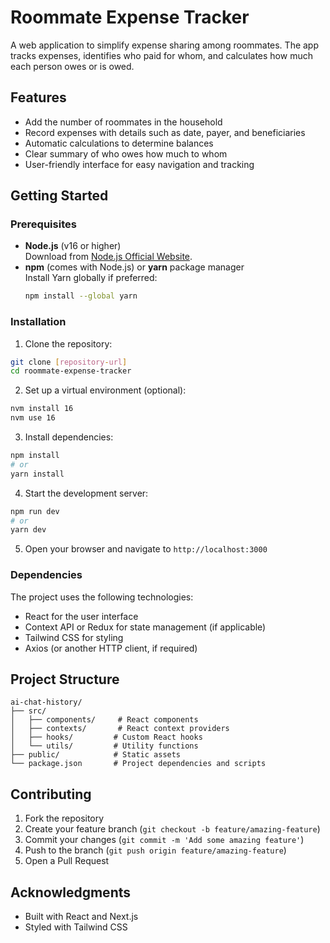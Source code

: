 # Roommate Expense Tracker

A web application to simplify expense sharing among roommates. The app tracks expenses, identifies who paid for whom, and calculates how much each person owes or is owed.

## Features

- Add the number of roommates in the household
- Record expenses with details such as date, payer, and beneficiaries
- Automatic calculations to determine balances
- Clear summary of who owes how much to whom
- User-friendly interface for easy navigation and tracking

## Getting Started

### Prerequisites

- **Node.js** (v16 or higher)  
  Download from [Node.js Official Website](https://nodejs.org/).  
- **npm** (comes with Node.js) or **yarn** package manager  
  Install Yarn globally if preferred:  
  ```bash
  npm install --global yarn
  ```

### Installation

1. Clone the repository:
```bash
git clone [repository-url]
cd roommate-expense-tracker
```

2. Set up a virtual environment (optional):
```bash
nvm install 16
nvm use 16
```

3. Install dependencies:
```bash
npm install
# or
yarn install
```

4. Start the development server:
```bash
npm run dev
# or
yarn dev
```

5. Open your browser and navigate to `http://localhost:3000`

### Dependencies
The project uses the following technologies:

- React for the user interface
- Context API or Redux for state management (if applicable)
- Tailwind CSS for styling
- Axios (or another HTTP client, if required)

## Project Structure

```
ai-chat-history/
├── src/
│   ├── components/     # React components
│   ├── contexts/       # React context providers
│   ├── hooks/         # Custom React hooks
│   └── utils/         # Utility functions
├── public/            # Static assets
└── package.json       # Project dependencies and scripts
```

## Contributing

1. Fork the repository
2. Create your feature branch (`git checkout -b feature/amazing-feature`)
3. Commit your changes (`git commit -m 'Add some amazing feature'`)
4. Push to the branch (`git push origin feature/amazing-feature`)
5. Open a Pull Request

## Acknowledgments

- Built with React and Next.js
- Styled with Tailwind CSS
